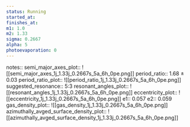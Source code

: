 ```yaml
---
status: Running
started_at:
finishes_at:
m1: 1.0
m2: 1.33
sigma: 0.2667
alpha: 5
photoevaporation: 0
---
```


notes::
semi_major_axes_plot:: ![[semi_major_axes_1j_1.33j_0.2667s_5a_6h_0pe.png]]
period_ratio:: 1.68 ± 0.03
period_ratio_plot:: ![[period_ratio_1j_1.33j_0.2667s_5a_6h_0pe.png]]
suggested_resonance:: 5:3
resonant_angles_plot:: ![[resonant_angles_1j_1.33j_0.2667s_5a_6h_0pe.png]]
eccentricity_plot:: ![[eccentricity_1j_1.33j_0.2667s_5a_6h_0pe.png]]
e1:: 0.057
e2:: 0.059
gas_density_plot:: ![[gas_density_1j_1.33j_0.2667s_5a_6h_0pe.png]]
azimuthally_avged_surface_density_plot:: ![[azimuthally_avged_surface_density_1j_1.33j_0.2667s_5a_6h_0pe.png]]

